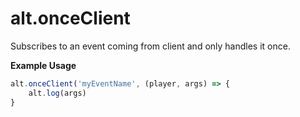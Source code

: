 # alt.onceClient

Subscribes to an event coming from client and only handles it once.

**Example Usage**

```js
alt.onceClient('myEventName', (player, args) => {
    alt.log(args)
}
```
